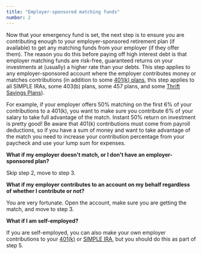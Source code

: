```yaml
---
title: "Employer-sponsored matching funds"
number: 2
---
```


Now that your emergency fund is set, the next step is to ensure you are contributing enough to your employer-sponsored retirement plan (if available) to get any matching funds from your employer (if they offer them).  The reason you do this before paying off high interest debt is that employer matching funds are risk-free, guaranteed returns on your investments at (usually) a higher rate than your debts.  This step applies to any employer-sponsored account where the employer contributes money or matches contributions (in addition to some [401(k) plans](https://www.reddit.com/r/personalfinance/wiki/401k), this step applies to all SIMPLE IRAs, some 403(b) plans, some 457 plans, and some [Thrift Savings Plans](https://www.reddit.com/r/personalfinance/wiki/tsp)).

For example, if your employer offers 50% matching on the first 6% of your contributions to a 401(k), you want to make sure you contribute 6% of your salary to take full advantage of the match.  Instant 50% return on investment is pretty good!  Be aware that 401(k) contributions must come from payroll deductions, so if you have a sum of money and want to take advantage of the match you need to increase your contribution percentage from your paycheck and use your lump sum for expenses.

**What if my employer doesn't match, or I don't have an employer-sponsored plan?**

Skip step 2, move to step 3.

**What if my employer contributes to an account on my behalf regardless of whether I contribute or not?**

You are very fortunate.  Open the account, make sure you are getting the match, and move to step 3.

**What if I am self-employed?**

If you are self-employed, you can also make your own employer contributions to your [401(k)](https://www.irs.gov/retirement-plans/one-participant-401k-plans) or [SIMPLE IRA](https://www.irs.gov/retirement-plans/simple-ira-tips-for-the-sole-proprietor), but you should do this as part of step 5.
